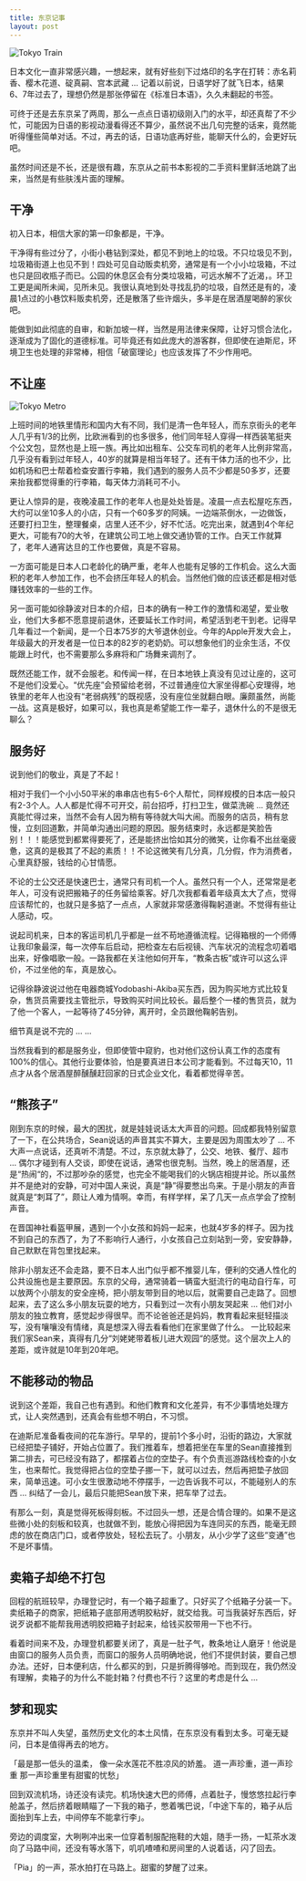 ```yaml
---
title: 东京记事
layout: post
---
```


![Tokyo Train](http://villim.github.io/img/2017/tokyo-train.JPG)

日本文化一直非常感兴趣，一想起来，就有好些刻下过烙印的名字在打转：赤名莉香、樱木花道、碇真嗣、宫本武藏 ... 记着以前说，日语学好了就飞日本，结果6、7年过去了，理想仍然是那张停留在《标准日本语》，久久未翻起的书签。

可终于还是去东京呆了两周，那么一点点日语初级刚入门的水平，却还真帮了不少忙，可能因为日语的影视动漫看得还不算少，虽然说不出几句完整的话来，竟然能听得懂些简单对话。不过，再去的话，日语功底再好些，能聊天什么的，会更好玩吧。

虽然时间还是不长，还是很有趣，东京从之前书本影视的二手资料里鲜活地跳了出来，当然是有些肤浅片面的理解。

## 干净

初入日本，相信大家的第一印象都是，干净。

干净得有些过分了，小街小巷钻到深处，都见不到地上的垃圾。不只垃圾见不到，垃圾箱街道上也见不到！四处可见自动贩卖机旁，通常是有一个小小垃圾箱，不过也只是回收瓶子而已。公园的休息区会有分类垃圾箱，可远水解不了近渴，。环卫工更是闻所未闻，见所未见。我很认真地到处寻找乱扔的垃圾，自然还是有的，凌晨1点过的小巷饮料贩卖机旁，还是散落了些许烟头，多半是在居酒屋喝醉的家伙吧。

能做到如此彻底的自审，和新加坡一样，当然是用法律来保障，让好习惯合法化，逐渐成为了固化的道德标准。可毕竟还有如此庞大的游客群，但即使在迪斯尼，环境卫生也处理的非常棒，相信「破窗理论」也应该发挥了不少作用吧。

## 不让座

![Tokyo Metro](http://villim.github.io/img/2017/tokyo-metro.JPG)

上班时间的地铁里情形和国内大有不同，我们是清一色年轻人，而东京街头的老年人几乎有1/3的比例，比欧洲看到的也多很多，他们同年轻人穿得一样西装笔挺夹个公文包，显然也是上班一族。再比如出租车、公交车司机的老年人比例非常高，几乎没有看到过年轻人，40岁的就算是相当年轻了。还有干体力活的也不少，比如机场和巴士帮着检查安置行李箱，我们遇到的服务人员不少都是50多岁，还要来抬我都觉得重的行李箱，每天体力消耗可不小。

更让人惊异的是，夜晚凌晨工作的老年人也是处处皆是。凌晨一点去松屋吃东西，大约可以坐10多人的小店，只有一个60多岁的阿姨。一边端茶倒水，一边做饭，还要打扫卫生，整理餐桌，店里人还不少，好不忙活。吃完出来，就遇到4个年纪更大，可能有70的大爷，在建筑公司工地上做交通协管的工作。白天工作就算了，老年人通宵达旦的工作也要做，真是不容易。

一方面可能是日本人口老龄化的确严重，老年人也能有足够的工作机会。这么大面积的老年人参加工作，也不会挤压年轻人的机会。当然他们做的应该还都是相对低赚钱效率的一些的工作。

另一面可能如徐静波对日本的介绍，日本的确有一种工作的激情和渴望，爱业敬业，他们大多都不愿意提前退休，还要延长工作时间，希望活到老干到老。记得早几年看过一个新闻，是一个日本75岁的大爷退休创业。今年的Apple开发大会上，年级最大的开发者是一位日本的82岁的老奶奶。可以想象他们的业余生活，不仅能跟上时代，也不需要那么多麻将和广场舞来调剂了。

既然还能工作，就不会服老。和传闻一样，在日本地铁上真没有见过让座的，这可不是他们没爱心。“优先座”会预留给老弱，不过普通座位大家坐得都心安理得，地铁里的老年人也没有“老弱病残”的既视感，没有座位坐就翻白眼。廉颇虽然，尚能一战。这真是极好，如果可以，我也真是希望能工作一辈子，退休什么的不是很无聊么？


## 服务好

说到他们的敬业，真是了不起！

相对于我们一个小小50平米的串串店也有5-6个人帮忙，同样规模的日本店一般只有2-3个人。人人都是忙得不可开交，前台招呼，打扫卫生，做菜洗碗 ... 竟然还真能忙得过来，当然不会有人因为稍有等待就大叫大闹。而服务的店员，稍有怠慢，立刻回道歉，并简单沟通出问题的原因。服务结束时，永远都是笑脸告别！！！能感觉到都累得要死了，还是能挤出恰如其分的微笑，让你看不出丝毫疲惫，这真的是极其了不起的素质！！不论这微笑有几分真，几分假，作为消费者，心里真舒服，钱给的心甘情愿。

不论的士公交还是快速巴士，通常只有司机一个人。虽然只有一个人，还常常是老年人，可没有说把搬箱子的任务留给乘客。好几次我都看着年级真太大了点，觉得应该帮忙的，也就只是多掂了一点点，人家就非常感激得鞠躬道谢。不觉得有些让人感动，哎。

说起司机来，日本的客运司机几乎都是一丝不苟地遵循流程。记得箱根的一个师傅让我印象最深，每一次停车后启动，把检查左右后视镜、汽车状况的流程念叨着唱出来，好像唱歌一般。一路我都在关注他如何开车，“教条古板”或许可以这么评价，不过坐他的车，真是放心。

记得徐静波说过他在电器商城Yodobashi-Akiba买东西，因为购买地方式比较复杂，售货员需要找主管批示，导致购买时间比较长。最后整个一楼的售货员，就为了他一个客人，一起等待了45分钟，离开时，全员跟他鞠躬告别。

细节真是说不完的 ... ...

当然我看到的都是服务业，但即使管中窥豹，也对他们这份认真工作的态度有100%的信心。其他行业要体验，怕是要真进日本公司才能看到。不过每天10，11点才从各个居酒屋醉醺醺赶回家的日式企业文化，看着都觉得辛苦。


## “熊孩子”

刚到东京的时候，最大的困扰，就是娃娃说话太大声音的问题。回成都我特别留意了一下，在公共场合，Sean说话的声音其实不算大，主要是因为周围太吵了 ... 不大声一点说话，还真听不清楚。不过，东京就太静了，公交、地铁、餐厅、超市 ... 偶尔才碰到有人交谈，即使在说话，通常也很克制。当然，晚上的居酒屋，还是“热闹“的，不过那吵杂的感觉，也完全不能喝我们的火锅店相提并论。所以虽然并不是绝对的安静，可对中国人来说，真是“静”得要憋出鸟来。于是小朋友的声音就真是“刺耳了”，颇让人难为情啊。幸而，有样学样，呆了几天一点点学会了控制声音。

在晋国神社看盔甲展，遇到一个小女孩和妈妈一起来，也就4岁多的样子。因为找不到自己的东西了，为了不影响行人通行，小女孩自己立刻站到一旁，安安静静，自己默默在背包里找起来。

除非小朋友还不会走路，要不日本人出门似乎都不推婴儿车，便利的交通人性化的公共设施也是主要原因。东京的父母，通常骑着一辆蛮大挺流行的电动自行车，可以放两个小朋友的安全座椅，把小朋友带到目的地以后，就需要自己走路了。回想起来，去了这么多小朋友玩耍的地方，只看到过一次有小朋友哭起来 ... 他们对小朋友的独立教育，感觉起步得很早。而不论爸爸还是妈妈，教育看起来挺轻描淡写，没有嚷嚷没有情绪，真是想深入得去看看他们在家里做了什么。
                                                                                                                                                                                         一比较起来我们家Sean来，真得有几分“刘姥姥带着板儿进大观园“的感觉。这个层次上人的差距，或许就是10年到20年吧。



## 不能移动的物品

说到这个差距，我自己也有遇到。和他们教育和文化差异，有不少事情地处理方式，让人突然遇到，还真会有些想不明白，不习惯。

在迪斯尼准备看夜间的花车游行。早早的，提前1个多小时，沿街的路边，大家就已经把垫子铺好，开始占位置了。我们推着车，想着把坐在车里的Sean直接推到第二排去，可已经没有路了，都摆着占位的空垫子。有个负责巡游路线检查的小女生，也来帮忙。我觉得把占位的空垫子挪一下，就可以过去，然后再把垫子放回来，简单迅速。可小女生很激动地不停摆手，一边告诉我不可以，不能碰别人的东西 ... 纠结了一会儿，最后只能把Sean放下来，把车举了过去。

有那么一刻，真是觉得死板得刻板。不过回头一想，还是合情合理的。如果不是这些微小处的刻板和较真，也就做不到，能放心得把因为车连同买的东西，能毫无顾虑的放在商店门口，或者停放处，轻松去玩了。小朋友，从小少学了这些“变通”也不是坏事情。

## 卖箱子却绝不打包

回程的航班较早，办理登记时，有一个箱子超重了。只好买了个纸箱子分装一下。卖纸箱子的商家，把纸箱子底部用透明胶粘好，就交给我。可当我装好东西后，好说歹说都不能帮我用透明胶把箱子封起来，给钱买胶带用一下也不行。

看着时间来不及，办理登机都要关闭了，真是一肚子气，教条地让人磨牙！他说是由窗口的服务人员负责，而窗口的服务人员明确地说，他们不提供封装，要自己想办法。还好，日本便利店，什么都买的到，只是折腾得够呛。而到现在，我仍然没有理解，卖箱子的为什么不能封箱？付费也不行？这里的考虑是什么 ...

## 梦和现实

东京并不叫人失望，虽然历史文化的本土风情，在东京没有看到太多。可毫无疑问，日本是值得再去的地方。

「最是那一低头的温柔，
像一朵水莲花不胜凉风的娇羞。
道一声珍重，道一声珍重
那一声珍重里有甜蜜的忧愁」

回到双流机场，诗还没有读完。机场快速大巴的师傅，点着肚子，慢悠悠拉起行李舱盖子，然后挤着眼睛瞄了一下我的箱子，憋着嘴巴说，「中途下车的，箱子从后面抬到车上去，中间停车不能拿行李」。

旁边的调度室，大咧咧冲出来一位穿着制服配拖鞋的大姐，随手一扬，一缸茶水泼向了马路中间，还没有等水落下，叽叽喳喳和房间里的人说着话，闪了回去。

「Pia」的一声，茶水拍打在马路上。甜蜜的梦醒了过来。





